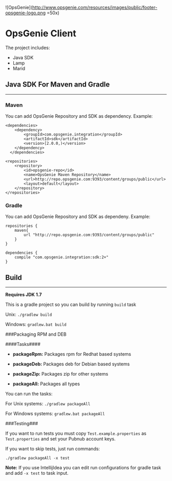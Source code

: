 ![OpsGenie](http://www.opsgenie.com/resources/images/public/footer-opsgenie-logo.png =50x) 

# OpsGenie Client


The project includes:

* Java SDK
* Lamp
* Marid

## Java SDK For Maven and Gradle
***

### Maven

You can add OpsGenie Repository and SDK as dependency. Example:

```
<dependencies>
  	<dependency>
  		<groupId>com.opsgenie.integration</groupId>
  		<artifactId>sdk</artifactId>
  		<version>[2.0.0,)</version>
  	</dependency>
  </dependencies>
  
<repositories>
	<repository>
		<id>opsgenie-repo</id>
		<name>OpsGenie Maven Repository</name>
		<url>http://repo.opsgenie.com:9393/content/groups/public</url>
		<layout>default</layout>
	</repository>  	
</repositories>
```

### Gradle

You can add OpsGenie Repository and SDK as dependeny. Example:

```
repositories {
    maven{
		url "http://repo.opsgenie.com:9393/content/groups/public"
	}
}

dependencies {
	compile "com.opsgenie.integration:sdk:2+"
}
```


## Build
***
**Requires JDK 1.7** 

This is a gradle project so you can build by running `build` task

Unix:
``./gradlew build``

Windows:
``gradlew.bat build``

###Packaging RPM and DEB

####Tasks####

* **packageRpm:** Packages rpm for Redhat based systems

* **packageDeb:** Packages deb for Debian based systems

* **packageZip:** Packages zip for other systems

* **packageAll:** Packages all types

You can run the tasks:

For Unix systems: ``./gradlew packageAll``

For Windows systems: ``gradlew.bat packageAll``

###Testing###

If you want to run tests you must copy `Test.example.properties` as `Test.properties` and set your Pubnub account keys.

If you want to skip tests, just run commands:

``./gradlew packageAll -x test``


**Note:** If you use IntellijIdea you can edit run configurations for gradle task and add `-x test` to task input.
